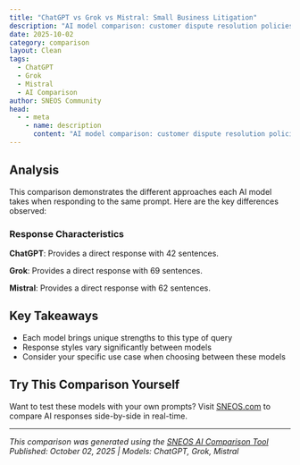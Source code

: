 ```yaml
---
title: "ChatGPT vs Grok vs Mistral: Small Business Litigation"
description: "AI model comparison: customer dispute resolution policies..."
date: 2025-10-02
category: comparison
layout: Clean
tags:
  - ChatGPT
  - Grok
  - Mistral
  - AI Comparison
author: SNEOS Community
head:
  - - meta
    - name: description
      content: "AI model comparison: customer dispute resolution policies..."
---
```


<ChatComparison
  title="ChatGPT vs Grok vs Mistral: Small Business Litigation"
  prompt="customer dispute resolution policies"
  :responses='{
    "ChatGPT": "Certainly! Below is an overview of common **Customer Dispute Resolution Policies** that organizations implement to effectively manage and resolve customer complaints and disputes.\n\n---\n\n### Customer Dispute Resolution Policy\n\n#### 1. **Purpose**\nTo establish a clear, fair, and consistent process for addressing and resolving customer disputes or complaints to maintain customer satisfaction and trust.\n\n#### 2. **Scope**\nThis policy applies to all customer disputes related to products, services, billing, delivery, or any other issue involving the organization.\n\n#### 3. **Principles**\n- **Fairness:** All disputes will be handled impartially.\n- **Transparency:** Customers will be informed of the steps and status of their dispute.\n- **Timeliness:** Disputes will be resolved promptly within a specified timeframe.\n- **Confidentiality:** Customer information will be kept confidential throughout the process.\n- **Accessibility:** Customers can easily access the dispute resolution process.\n\n#### 4. **Dispute Resolution Process**\n\n**Step 1: Receipt of Dispute**\n- Customers can submit disputes via phone, email, website form, or in person.\n- All disputes must be logged with relevant details, including customer contact information, nature of the dispute, and date received.\n\n**Step 2: Acknowledgment**\n- Acknowledge receipt of the dispute within [e.g., 24-48 hours].\n- Provide the customer with an estimated timeline for resolution.\n\n**Step 3: Evaluation and Investigation**\n- Assign a responsible representative or team to investigate.\n- Review all relevant documents and communication.\n- Engage with the customer for additional information if needed.\n\n**Step 4: Resolution**\n- Propose a fair resolution based on findings.\n- Communicate the resolution clearly to the customer.\n- If necessary, escalate to higher management or third-party mediation.\n\n**Step 5: Implementation**\n- Implement the agreed-upon resolution (refund, replacement, service correction, etc.).\n- Confirm with the customer that the resolution is satisfactory.\n\n**Step 6: Closure and Documentation**\n- Close the dispute case after resolution.\n- Document the outcome for future reference and trend analysis.\n\n#### 5. **Escalation**\nIf the customer is not satisfied with the proposed resolution, they can:\n- Request escalation to senior management.\n- Utilize third-party mediation or arbitration if available.\n- Contact relevant regulatory or consumer protection agencies.\n\n#### 6. **Training**\nAll employees involved in customer service must be trained on dispute resolution procedures to ensure consistency and professionalism.\n\n#### 7. **Monitoring and Improvement**\n- Regularly review dispute trends and resolution outcomes.\n- Use insights to improve products, services, and processes.\n- Update this policy as needed.\n\n---\n\nIf you want, I can help draft a more detailed or customized policy tailored to a specific industry or organization. Would you like me to do that?",
    "Grok": "Customer dispute resolution policies are guidelines and procedures implemented by a business to address and resolve conflicts or disagreements with customers. These policies are essential for maintaining customer satisfaction, trust, and loyalty while protecting the business from potential legal or reputational risks. Below is an overview of key components and best practices for creating effective customer dispute resolution policies:\n\n### Key Components of Customer Dispute Resolution Policies\n\n1. **Clear Communication Channels**:\n   - Provide multiple, accessible ways for customers to raise concerns (e.g., phone, email, live chat, in-person).\n   - Ensure customers know how and where to file a complaint or dispute.\n\n2. **Acknowledgment of Complaints**:\n   - Acknowledge receipt of the customer\u2019s complaint promptly, ideally within 24\u201348 hours.\n   - Inform the customer of the expected timeline for resolution and any steps they need to take.\n\n3. **Fair and Transparent Process**:\n   - Outline a step-by-step process for handling disputes, ensuring fairness and consistency.\n   - Avoid bias and ensure that the customer feels heard and respected.\n\n4. **Trained Staff**:\n   - Train customer service representatives to handle disputes professionally and empathetically.\n   - Empower staff to resolve minor issues on the spot when possible, reducing escalation.\n\n5. **Timely Resolution**:\n   - Set clear deadlines for resolving disputes (e.g., 7\u201314 days for standard complaints).\n   - Keep the customer updated on the progress of their case.\n\n6. **Escalation Options**:\n   - Provide a mechanism for escalated disputes to be handled by senior staff or management if the initial resolution is unsatisfactory.\n   - Outline how and when a dispute can be escalated.\n\n7. **Documentation**:\n   - Maintain records of all customer complaints, communications, and resolutions for transparency and future reference.\n   - Use this data to identify recurring issues and improve processes or products.\n\n8. **Resolution Options**:\n   - Offer fair and reasonable solutions, such as refunds, replacements, discounts, or apologies, depending on the nature of the dispute.\n   - Ensure solutions comply with consumer protection laws and company policies.\n\n9. **Alternative Dispute Resolution (ADR)**:\n   - Include options like mediation or arbitration for unresolved disputes, especially for high-value or complex issues.\n   - Specify if customers can seek third-party assistance (e.g., ombudsman services, consumer protection agencies).\n\n10. **Compliance with Legal Standards**:\n    - Ensure the policy aligns with local, national, and international consumer protection laws (e.g., the Consumer Rights Act in the UK or the Federal Trade Commission regulations in the US).\n    - Clearly state the customer\u2019s legal rights within the policy.\n\n### Best Practices for Effective Dispute Resolution\n\n- **Customer-Centric Approach**: Always prioritize the customer\u2019s perspective and aim to rebuild trust, even if the resolution isn\u2019t fully in their favor.\n- **Proactive Communication**: Reach out to customers before they complain if you identify an issue (e.g., delayed delivery).\n- **Feedback Loop**: Use resolved disputes as learning opportunities to improve products, services, or policies.\n- **Transparency**: Publicize the dispute resolution policy on your website, in contracts, or at points of sale so customers know their rights and the process.\n- **Cultural Sensitivity**: Be mindful of cultural differences in communication and conflict resolution, especially for global businesses.\n\n### Sample Customer Dispute Resolution Policy Outline\n\n1. **Introduction**:\n   - State the company\u2019s commitment to customer satisfaction.\n   - Explain the purpose of the policy.\n\n2. **How to Raise a Concern**:\n   - Provide contact details and methods for submitting complaints.\n\n3. **Process**:\n   - Step 1: Initial contact and acknowledgment.\n   - Step 2: Investigation and resolution timeline.\n   - Step 3: Escalation process if unresolved.\n\n4. **Resolution Options**:\n   - Examples of potential remedies (refunds, replacements, etc.).\n\n5. **Legal Rights and ADR**:\n   - Outline customer rights under applicable laws.\n   - Mention third-party mediation or arbitration if relevant.\n\n6. **Contact for Further Assistance**:\n   - Provide details for senior management or external bodies if the dispute remains unresolved.\n\n### Benefits of a Strong Dispute Resolution Policy\n- Enhances customer trust and loyalty.\n- Reduces the likelihood of negative reviews or bad publicity.\n- Minimizes legal risks by resolving issues before they escalate.\n- Improves internal processes by identifying systemic issues.\n\nIf you are drafting a policy for a specific business or industry, let me know, and I can help tailor it further!",
    "Mistral": "Customer dispute resolution policies are essential for businesses to handle conflicts and complaints effectively. Here are some key elements and best practices to include in your customer dispute resolution policy:\n\n### Key Elements of a Customer Dispute Resolution Policy\n\n1. **Clear Communication Channels**\n   - **Contact Information:** Provide multiple ways for customers to reach out, such as phone, email, live chat, and social media.\n   - **Response Time:** Specify the expected response time for initial contact and resolution.\n\n2. **Acknowledgment and Empathy**\n   - **Immediate Acknowledgment:** Acknowledge the complaint promptly to assure the customer that their issue is being taken seriously.\n   - **Empathy:** Show empathy and understanding towards the customer\u0027s concerns.\n\n3. **Investigation Process**\n   - **Thorough Investigation:** Conduct a thorough investigation to understand the root cause of the issue.\n   - **Documentation:** Keep detailed records of all communications and actions taken.\n\n4. **Resolution Options**\n   - **Compensation:** Offer compensation where appropriate, such as refunds, discounts, or replacement products.\n   - **Alternative Solutions:** Provide alternative solutions if the primary resolution is not feasible.\n\n5. **Escalation Procedures**\n   - **Escalation Path:** Define a clear path for escalating unresolved issues to higher levels of management.\n   - **Final Decision:** Ensure there is a final decision-maker who can resolve complex disputes.\n\n6. **Feedback and Improvement**\n   - **Customer Feedback:** Collect feedback from customers after the resolution to improve future processes.\n   - **Continuous Improvement:** Use the feedback to continuously improve the dispute resolution process.\n\n7. **Legal Compliance**\n   - **Regulatory Requirements:** Ensure the policy complies with all relevant laws and regulations.\n   - **Legal Recourse:** Inform customers of their legal rights and any available legal recourse.\n\n### Best Practices for Customer Dispute Resolution\n\n1. **Training and Empowerment**\n   - **Staff Training:** Train staff on effective communication, problem-solving, and dispute resolution techniques.\n   - **Empowerment:** Empower frontline staff to resolve common issues without needing higher approval.\n\n2. **Transparency**\n   - **Clear Policies:** Ensure that dispute resolution policies are clear, accessible, and easy to understand.\n   - **Transparent Process:** Keep the customer informed throughout the resolution process.\n\n3. **Fairness and Consistency**\n   - **Consistent Approach:** Apply a consistent approach to resolving disputes to ensure fairness.\n   - **Unbiased Decisions:** Ensure decisions are unbiased and based on facts.\n\n4. **Customer-Centric Approach**\n   - **Customer Satisfaction:** Prioritize customer satisfaction and aim to resolve disputes in a way that meets the customer\u0027s needs.\n   - **Follow-Up:** Follow up with the customer after the resolution to ensure they are satisfied with the outcome.\n\n5. **Documentation and Record-Keeping**\n   - **Detailed Records:** Maintain detailed records of all disputes, communications, and resolutions.\n   - **Audit Trail:** Ensure there is an audit trail for all actions taken during the resolution process.\n\n6. **Alternative Dispute Resolution (ADR)**\n   - **Mediation and Arbitration:** Offer mediation or arbitration as alternative dispute resolution methods if necessary.\n   - **Third-Party Services:** Utilize third-party dispute resolution services if internal resolution is not possible.\n\n### Sample Customer Dispute Resolution Policy\n\n**1. Purpose**\nThe purpose of this policy is to ensure that all customer disputes are handled promptly, fairly, and effectively.\n\n**2. Scope**\nThis policy applies to all customer disputes related to our products and services.\n\n**3. Procedure**\n   - **Initial Contact:** Customers can contact us via phone, email, or live chat.\n   - **Acknowledgment:** We will acknowledge the complaint within 24 hours.\n   - **Investigation:** We will conduct a thorough investigation within 72 hours.\n   - **Resolution:** We will propose a resolution within 5 business days.\n   - **Escalation:** If the dispute is not resolved, it will be escalated to a manager within 2 business days.\n   - **Final Decision:** The final decision will be communicated to the customer within 10 business days.\n\n**4. Compensation**\n   - **Refunds:** We will offer refunds for defective products or unsatisfactory services.\n   - **Discounts:** We may offer discounts on future purchases as compensation.\n   - **Replacements:** We will replace defective products where applicable.\n\n**5. Feedback**\n   - **Customer Feedback:** We will collect feedback from customers after the resolution.\n   - **Improvement:** We will use the feedback to improve our dispute resolution process.\n\n**6. Legal Compliance**\n   - **Regulatory Requirements:** This policy complies with all relevant laws and regulations.\n   - **Legal Recourse:** Customers will be informed of their legal rights and any available legal recourse.\n\nBy implementing a comprehensive customer dispute resolution policy, businesses can enhance customer satisfaction, build trust, and maintain a positive reputation."
  }'
  published-date="01:43"
/>

## Analysis

This comparison demonstrates the different approaches each AI model takes when responding to the same prompt. Here are the key differences observed:

### Response Characteristics

**ChatGPT**: Provides a direct response with 42 sentences. 

**Grok**: Provides a direct response with 69 sentences. 

**Mistral**: Provides a direct response with 62 sentences. 

## Key Takeaways

- Each model brings unique strengths to this type of query
- Response styles vary significantly between models
- Consider your specific use case when choosing between these models

## Try This Comparison Yourself

Want to test these models with your own prompts? Visit [SNEOS.com](https://sneos.com) to compare AI responses side-by-side in real-time.

---

*This comparison was generated using the [SNEOS AI Comparison Tool](https://sneos.com)*
*Published: October 02, 2025 | Models: ChatGPT, Grok, Mistral*
